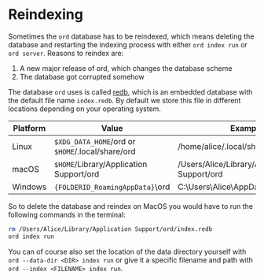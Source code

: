 Reindexing
==========

Sometimes the `ord` database has to be reindexed, which means deleting the
database and restarting the indexing process with either `ord index run` or
`ord server`. Reasons to reindex are:

1. A new major release of ord, which changes the database scheme
2. The database got corrupted somehow

The database `ord` uses is called [redb](https://github.com/cberner/redb),
which is an embedded database with the default file name `index.redb`. By
default we store this file in different locations depending on your operating
system.

|Platform | Value                                            | Example                                      |
| ------- | ------------------------------------------------ | -------------------------------------------- |
| Linux   | `$XDG_DATA_HOME`/ord or `$HOME`/.local/share/ord | /home/alice/.local/share/ord                 |
| macOS   | `$HOME`/Library/Application Support/ord          | /Users/Alice/Library/Application Support/ord |
| Windows | `{FOLDERID_RoamingAppData}`\ord                  | C:\Users\Alice\AppData\Roaming\ord           |

So to delete the database and reindex on MacOS you would have to run the following
commands in the terminal:

```bash
rm /Users/Alice/Library/Application Support/ord/index.redb
ord index run
```

You can of course also set the location of the data directory yourself with `ord
--data-dir <DIR> index run` or give it a specific filename and path with `ord
--index <FILENAME> index run`.

